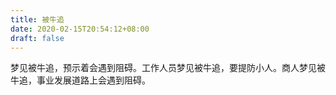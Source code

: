 ```yaml
---
title: 被牛追
date: 2020-02-15T20:54:12+08:00
draft: false
---
```


梦见被牛追，预示着会遇到阻碍。工作人员梦见被牛追，要提防小人。商人梦见被牛追，事业发展道路上会遇到阻碍。